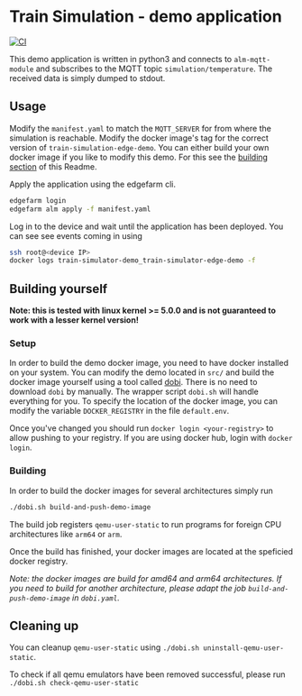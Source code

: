 # Train Simulation - demo application

[![CI](https://concourse.ci4rail.com/api/v1/teams/edgefarm/pipelines/train-simulator-edge-demo/jobs/build-train-simulator-edge-demo/badge)](https://concourse.ci4rail.com/teams/edgefarm/pipelines/train-simulator-edge-demo)

This demo application is written in python3 and connects to `alm-mqtt-module` and subscribes to the MQTT topic `simulation/temperature`.
The received data is simply dumped to stdout.

## Usage
Modify the `manifest.yaml` to match the `MQTT_SERVER` for from where the simulation is reachable.
Modify the docker image's tag for the correct version of `train-simulation-edge-demo`.
You can either build your own docker image if you like to modify this demo. For this see the [building section](#building-yourself) of this Readme.

Apply the application using the edgefarm cli.

```bash
edgefarm login
edgefarm alm apply -f manifest.yaml
```

Log in to the device and wait until the application has been deployed.
You can see see events coming in using

```bash
ssh root@<device IP>
docker logs train-simulator-demo_train-simulator-edge-demo -f
```

## Building yourself

**Note: this is tested with linux kernel >= 5.0.0 and is not guaranteed to work with a lesser kernel version!**

### Setup

In order to build the demo docker image, you need to have docker installed on your system.
You can modify the demo located in `src/` and build the docker image yourself using a tool called [dobi](https://github.com/dnephin/dobi).
There is no need to download `dobi` by manually. The wrapper script `dobi.sh` will handle everything for you.
To specify the location of the docker image, you can modify the variable `DOCKER_REGISTRY` in the file `default.env`.

Once you've changed you should run `docker login <your-registry>` to allow pushing to your registry.
If you are using docker hub, login with `docker login`.

### Building

In order to build the docker images for several architectures simply run

```bash
./dobi.sh build-and-push-demo-image
```

The build job registers `qemu-user-static` to run programs for foreign CPU architectures like `arm64` or `arm`.

Once the build has finished, your docker images are located at the speficied docker registry.

*Note: the docker images are build for amd64 and arm64 architectures. If you need to build for another architecture, please adapt the job `build-and-push-demo-image` in `dobi.yaml`.*

## Cleaning up

You can cleanup `qemu-user-static` using `./dobi.sh uninstall-qemu-user-static`.

To check if all qemu emulators have been removed successful, please run `./dobi.sh check-qemu-user-static`
